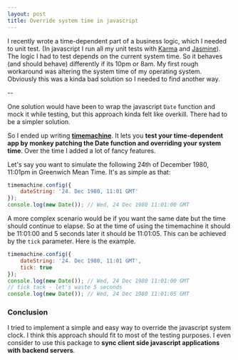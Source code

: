 ```yaml
---
layout: post
title: Override system time in javascript
---
```


I recently wrote a time-dependent part of a business logic, which I needed to unit test. (In javascript I run all my unit tests with [Karma](http://karma-runner.github.io/) and [Jasmine](http://pivotal.github.io/jasmine/)). The logic I had to test depends on the current system time. So it behaves (and should behave) differently if its 10pm or 8am. My first rough workaround was altering the system time of my operating system. Obviously this was a kinda bad solution so I needed to find another way.

--

One solution would have been to wrap the javascript `Date` function and mock it while testing, but this approach kinda felt like overkill. There had to be a simpler solution.

So I ended up writing **[timemachine](https://github.com/schickling/timemachine)**. It lets you **test your time-dependent app by monkey patching the Date function and overriding your system time**. Over the time I added a lot of fancy features.

Let's say you want to simulate the following 24th of December 1980, 11:01pm in Greenwich Mean Time. It's as simple as that:

```js
timemachine.config({
	dateString: '24. Dec 1980, 11:01 GMT'
});
console.log(new Date()); // Wed, 24 Dec 1980 11:01:00 GMT
```

A more complex scenario would be if you want the same date but the time should continue to elapse. So at the time of using the timemachine it should be 11:01:00 and 5 seconds later it should be 11:01:05. This can be achieved by the `tick` parameter. Here is the example.

```js
timemachine.config({
	dateString: '24. Dec 1980, 11:01 GMT',
	tick: true
});
console.log(new Date()); // Wed, 24 Dec 1980 11:01:00 GMT
// tick tack - let's waste 5 seconds
console.log(new Date()); // Wed, 24 Dec 1980 11:01:05 GMT
```

### Conclusion
I tried to implement a simple and easy way to override the javascript system clock. I think this approach should fit to most of the testing purposes. I even consider to use this package to **sync client side javascript applications with backend servers**.